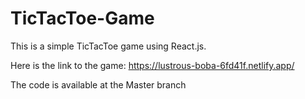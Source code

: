 # TicTacToe-Game
This is a simple TicTacToe game using React.js.

Here is the link to the game: https://lustrous-boba-6fd41f.netlify.app/

The code is available at the Master branch

